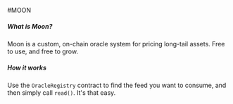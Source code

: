 #MOON


##### What is Moon? 
Moon is a custom, on-chain oracle system for pricing long-tail assets. Free to use, and free to grow. 

##### How it works
Use the ``OracleRegistry`` contract to find the feed you want to consume, and then simply call ``read()``. It's that easy. 

